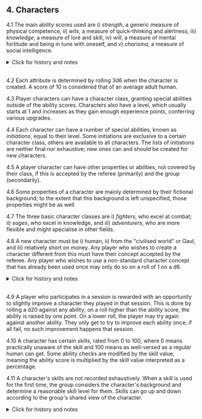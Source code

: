 <h2>4. Characters</h2>

4.1 The main ability scores used are i) _strength_, a generic measure of physical competence, ii) _wits_, a measure of quick-thinking and alertness, iii) _knowledge_, a measure of lore and skill, iv) _will_, a measure of mental fortitude and being in tune with oneself, and v) _charisma_, a measure of social intelligence.
<details><summary markdown="span">Click for history and notes</summary>

Clear linage from Eero Tuovinen's "Homebrew" system a.k.a. the "Primitive DnD", [here](https://rickard80.github.io/storygames/archive/14363.html) and [here](https://rickard80.github.io/storygames/?21099).
</details><br/>

4.2 Each attribute is determined by rolling 3d6 when the character is created. A score of 10 is considered that of an average adult human.

4.3 Player characters can have a character class, granting special abilities outside of the ability scores. Characters also have a level, which usually starts at 1 and increases as they gain enough experience points, conferring various upgrades.

4.4 Each character can have a number of special abilities, known as _initiations_, equal to their level. Some initiations are exclusive to a certain character class, others are available to all characters. The lists of initiations are neither final nor exhaustive; new ones can and should be created for new characters.

4.5 A player character can have other properties or abilities, not covered by their class, if this is accepted by the referee (primarily) and the group (secondarily).

4.6 Some properties of a character are mainly determined by their fictional background; to the extent that this background is left unspecified, those properties might be as well.

4.7 The three basic character classes are i) _fighters_, who excel at combat; ii) _sages_, who excel in knowledge, and iii) _adventurers_, who are more flexible and might specialise in other fields.

4.8 A new character must be i) human, ii) from the "civilised world" or Gaul, and iii) relatively short on money. Any player who wishes to create a character different from this must have their concept accepted by the referee. Any player who wishes to use a non-standard character concept that has already been used once may only do so on a roll of 1 on a d6.
<details><summary markdown="span">Click for history and notes</summary>

Points i) and iii) are almost universal, while point ii) is specific to the "fantasy Europe" setting used in Maastricht '18. Its intent, when originally laid down by the referee of Maastricht '18, was to clearly delineate a part of the world that considers itself to be "the civilized world", and have all player characters be either from there, or from the pre-approved exception of Gaul.
</details><br/>

4.9 A player who participates in a session is rewarded with an opportunity to slightly improve a character they played in that session. This is done by rolling a d20 against any ability; on a roll higher than the ability score, the ability is raised by one point. On a lower roll, the player may try again against another ability. They only get to try to improve each ability once; if all fail, no such improvement happens that session.

4.10 A character has certain skills, rated from 0 to 100, where 0 means practically unaware of the skill and 100 means as well-versed as a regular human can get. Some ability checks are modified by the skill value, meaning the ability score is multiplied by the skill value interpreted as a percentage.

4.11 A character's skills are not recorded exhaustively. When a skill is used for the first time, the group considers the character's background and determine a reasonable skill level for them. Skills can go up and down according to the group's shared view of the character.
<details><summary markdown="span">Click for history and notes</summary>

In [Eero's explanation of his skill system](https://rickard80.github.io/storygames/?21099), he also includes the option to "frivolously" improve a skill instead of an ability score (_cf_ 4.9). That rule might find its way into our rules, if someone makes a push for it.
</details><br/>

